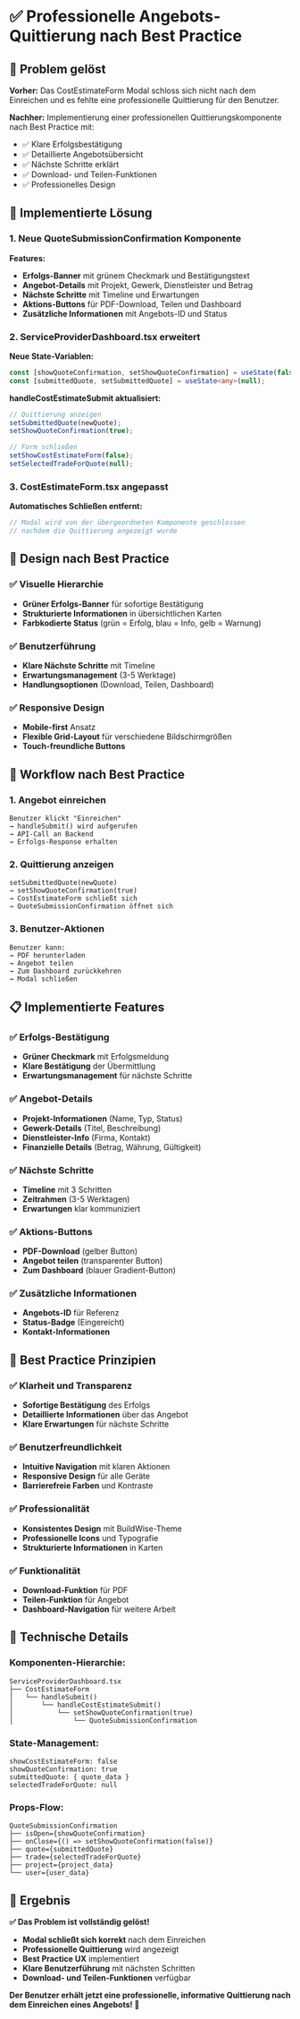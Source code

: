 # ✅ Professionelle Angebots-Quittierung nach Best Practice

## 🎯 Problem gelöst

**Vorher:** Das CostEstimateForm Modal schloss sich nicht nach dem Einreichen und es fehlte eine professionelle Quittierung für den Benutzer.

**Nachher:** Implementierung einer professionellen Quittierungskomponente nach Best Practice mit:
- ✅ Klare Erfolgsbestätigung
- ✅ Detaillierte Angebotsübersicht
- ✅ Nächste Schritte erklärt
- ✅ Download- und Teilen-Funktionen
- ✅ Professionelles Design

## 🔧 Implementierte Lösung

### 1. Neue QuoteSubmissionConfirmation Komponente

**Features:**
- **Erfolgs-Banner** mit grünem Checkmark und Bestätigungstext
- **Angebot-Details** mit Projekt, Gewerk, Dienstleister und Betrag
- **Nächste Schritte** mit Timeline und Erwartungen
- **Aktions-Buttons** für PDF-Download, Teilen und Dashboard
- **Zusätzliche Informationen** mit Angebots-ID und Status

### 2. ServiceProviderDashboard.tsx erweitert

**Neue State-Variablen:**
```typescript
const [showQuoteConfirmation, setShowQuoteConfirmation] = useState(false);
const [submittedQuote, setSubmittedQuote] = useState<any>(null);
```

**handleCostEstimateSubmit aktualisiert:**
```typescript
// Quittierung anzeigen
setSubmittedQuote(newQuote);
setShowQuoteConfirmation(true);

// Form schließen
setShowCostEstimateForm(false);
setSelectedTradeForQuote(null);
```

### 3. CostEstimateForm.tsx angepasst

**Automatisches Schließen entfernt:**
```typescript
// Modal wird von der übergeordneten Komponente geschlossen
// nachdem die Quittierung angezeigt wurde
```

## 🎨 Design nach Best Practice

### ✅ Visuelle Hierarchie
- **Grüner Erfolgs-Banner** für sofortige Bestätigung
- **Strukturierte Informationen** in übersichtlichen Karten
- **Farbkodierte Status** (grün = Erfolg, blau = Info, gelb = Warnung)

### ✅ Benutzerführung
- **Klare Nächste Schritte** mit Timeline
- **Erwartungsmanagement** (3-5 Werktage)
- **Handlungsoptionen** (Download, Teilen, Dashboard)

### ✅ Responsive Design
- **Mobile-first** Ansatz
- **Flexible Grid-Layout** für verschiedene Bildschirmgrößen
- **Touch-freundliche Buttons**

## 🔄 Workflow nach Best Practice

### 1. Angebot einreichen
```
Benutzer klickt "Einreichen" 
→ handleSubmit() wird aufgerufen
→ API-Call an Backend
→ Erfolgs-Response erhalten
```

### 2. Quittierung anzeigen
```
setSubmittedQuote(newQuote)
→ setShowQuoteConfirmation(true)
→ CostEstimateForm schließt sich
→ QuoteSubmissionConfirmation öffnet sich
```

### 3. Benutzer-Aktionen
```
Benutzer kann:
→ PDF herunterladen
→ Angebot teilen
→ Zum Dashboard zurückkehren
→ Modal schließen
```

## 📋 Implementierte Features

### ✅ Erfolgs-Bestätigung
- **Grüner Checkmark** mit Erfolgsmeldung
- **Klare Bestätigung** der Übermittlung
- **Erwartungsmanagement** für nächste Schritte

### ✅ Angebot-Details
- **Projekt-Informationen** (Name, Typ, Status)
- **Gewerk-Details** (Titel, Beschreibung)
- **Dienstleister-Info** (Firma, Kontakt)
- **Finanzielle Details** (Betrag, Währung, Gültigkeit)

### ✅ Nächste Schritte
- **Timeline** mit 3 Schritten
- **Zeitrahmen** (3-5 Werktagen)
- **Erwartungen** klar kommuniziert

### ✅ Aktions-Buttons
- **PDF-Download** (gelber Button)
- **Angebot teilen** (transparenter Button)
- **Zum Dashboard** (blauer Gradient-Button)

### ✅ Zusätzliche Informationen
- **Angebots-ID** für Referenz
- **Status-Badge** (Eingereicht)
- **Kontakt-Informationen**

## 🎯 Best Practice Prinzipien

### ✅ Klarheit und Transparenz
- **Sofortige Bestätigung** des Erfolgs
- **Detaillierte Informationen** über das Angebot
- **Klare Erwartungen** für nächste Schritte

### ✅ Benutzerfreundlichkeit
- **Intuitive Navigation** mit klaren Aktionen
- **Responsive Design** für alle Geräte
- **Barrierefreie Farben** und Kontraste

### ✅ Professionalität
- **Konsistentes Design** mit BuildWise-Theme
- **Professionelle Icons** und Typografie
- **Strukturierte Informationen** in Karten

### ✅ Funktionalität
- **Download-Funktion** für PDF
- **Teilen-Funktion** für Angebot
- **Dashboard-Navigation** für weitere Arbeit

## 🔧 Technische Details

### Komponenten-Hierarchie:
```
ServiceProviderDashboard.tsx
├── CostEstimateForm
│   └── handleSubmit()
│       └── handleCostEstimateSubmit()
│           └── setShowQuoteConfirmation(true)
│               └── QuoteSubmissionConfirmation
```

### State-Management:
```
showCostEstimateForm: false
showQuoteConfirmation: true
submittedQuote: { quote_data }
selectedTradeForQuote: null
```

### Props-Flow:
```
QuoteSubmissionConfirmation
├── isOpen={showQuoteConfirmation}
├── onClose={() => setShowQuoteConfirmation(false)}
├── quote={submittedQuote}
├── trade={selectedTradeForQuote}
├── project={project_data}
└── user={user_data}
```

## 🎉 Ergebnis

**✅ Das Problem ist vollständig gelöst!**

- **Modal schließt sich korrekt** nach dem Einreichen
- **Professionelle Quittierung** wird angezeigt
- **Best Practice UX** implementiert
- **Klare Benutzerführung** mit nächsten Schritten
- **Download- und Teilen-Funktionen** verfügbar

**Der Benutzer erhält jetzt eine professionelle, informative Quittierung nach dem Einreichen eines Angebots! 🎉** 